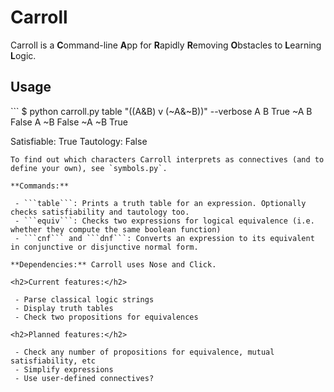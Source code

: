 # Carroll
Carroll is a **C**ommand-line **A**pp for **R**apidly **R**emoving **O**bstacles to **L**earning **L**ogic.

<h2>Usage</h2>
```
$ python carroll.py table "((A&B) v (~A&~B))" --verbose
 A  B  True
~A  B  False
 A ~B  False
~A ~B  True

Satisfiable: True
Tautology: False
```
To find out which characters Carroll interprets as connectives (and to define your own), see `symbols.py`.

**Commands:**

 - ```table```: Prints a truth table for an expression. Optionally checks satisfiability and tautology too.
 - ```equiv```: Checks two expressions for logical equivalence (i.e. whether they compute the same boolean function)
 - ```cnf``` and ```dnf```: Converts an expression to its equivalent in conjunctive or disjunctive normal form.

**Dependencies:** Carroll uses Nose and Click.

<h2>Current features:</h2>

 - Parse classical logic strings
 - Display truth tables
 - Check two propositions for equivalences

<h2>Planned features:</h2>

 - Check any number of propositions for equivalence, mutual satisfiability, etc
 - Simplify expressions
 - Use user-defined connectives?
